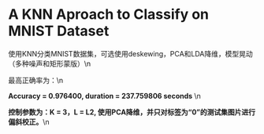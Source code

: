 # A KNN Aproach to Classify on MNIST Dataset

使用KNN分类MNIST数据集，可选使用deskewing，PCA和LDA降维，模型晃动（多种噪声和矩形蒙版）\n

最高正确率为：\n

**Accuracy = 0.976400, duration = 237.759806 seconds** \n

**控制参数为：K = 3，L = L2, 使用PCA降维，并只对标签为“0”的测试集图片进行偏斜校正。**\n
